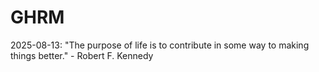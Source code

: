 # GHRM

2025-08-13: "The purpose of life is to contribute in some way to making things better." - Robert F. Kennedy